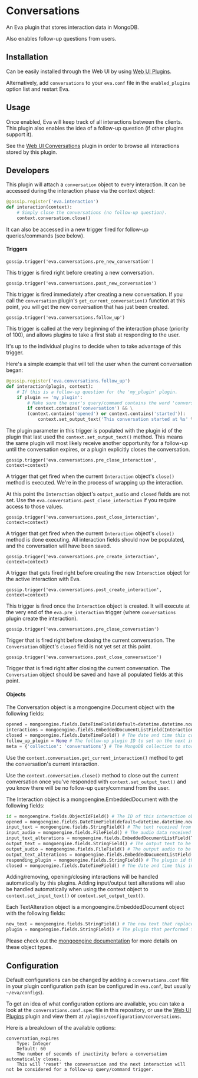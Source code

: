 Conversations
=============

An Eva plugin that stores interaction data in MongoDB.

Also enables follow-up questions from users.

## Installation

Can be easily installed through the Web UI by using [Web UI Plugins](https://github.com/edouardpoitras/eva-web-ui-plugins).

Alternatively, add `conversations` to your `eva.conf` file in the `enabled_plugins` option list and restart Eva.

## Usage

Once enabled, Eva will keep track of all interactions between the clients.
This plugin also enables the idea of a follow-up question (if other plugins support it).

See the [Web UI Conversations](https://github.com/edouardpoitras/eva-web-ui-conversations) plugin in order to browse all interactions stored by this plugin.

## Developers

This plugin will attach a `conversation` object to every interaction.
It can be accessed during the interaction phase via the context object:

```python
@gossip.register('eva.interaction')
def interaction(context):
    # Simply close the conversations (no follow-up question).
    context.conversation.close()
```

It can also be accessed in a new trigger fired for follow-up queries/commands (see below).

#### Triggers

`gossip.trigger('eva.conversations.pre_new_conversation')`

This trigger is fired right before creating a new conversation.

`gossip.trigger('eva.conversations.post_new_conversation')`

This trigger is fired immediately after creating a new conversation.
If you call the `conversation` plugin's `get_current_conversation()` function at this point, you will get the new conversation that has just been created.

`gossip.trigger('eva.conversations.follow_up')`

This trigger is called at the very beginning of the interaction phase (priority of 100), and allows plugins to take a first stab at responding to the user.

It's up to the individual plugins to decide when to take advantage of this trigger.

Here's a simple example that will tell the user when the current conversation began:

```python
@gossip.register('eva.conversations.follow_up')
def interaction(plugin, context):
    # If this is a follow-up question for the 'my_plugin' plugin.
    if plugin == 'my_plugin':
        # Make sure the user's query/command contains the word 'conversation' and either 'opened' or 'started'.
        if context.contains('conversation') && \
        (context.contains('opened') or context.contains('started')):
            context.set_output_text('This conversation started at %s' %context.conversation.opened)
```

The plugin parameter in this trigger is populated with the plugin id of the plugin that last used the `context.set_output_text()` method.
This means the same plugin will most likely receive another opportunity for a follow-up until the conversation expires, or a plugin explicitly closes the conversation.

`gossip.trigger('eva.conversations.pre_close_interaction', context=context)`

A trigger that get fired when the current `Interaction` object's `close()` method is executed. We're in the process of wrapping up the interaction.

At this point the `Interaction` object's `output_audio` and `closed` fields are not set. Use the `eva.conversations.post_close_interaction` if you require access to those values.

`gossip.trigger('eva.conversations.post_close_interaction', context=context)`

A trigger that get fired when the current `Interaction` object's `close()` method is done executing. All interaction fields should now be populated, and the conversation will have been saved.

`gossip.trigger('eva.conversations.pre_create_interaction', context=context)`

A trigger that gets fired right before creating the new `Interaction` object for the active interaction with Eva.

`gossip.trigger('eva.conversations.post_create_interaction', context=context)`

This trigger is fired once the `Interaction` object is created. It will execute at the very end of the `eva.pre_interaction` trigger (where `conversations` plugin create the interaction).

`gossip.trigger('eva.conversations.pre_close_conversation')`

Trigger that is fired right before closing the current conversation.
The `Conversation` object's `closed` field is not yet set at this point.

`gossip.trigger('eva.conversations.post_close_conversation')`

Trigger that is fired right after closing the current conversation.
The `Conversation` object should be saved and have all populated fields at this point.

#### Objects

The Conversation object is a mongoengine.Document object with the following fields:

```python
opened = mongoengine.fields.DateTimeField(default=datetime.datetime.now) # The date and time this converstaion was opened.
interactions = mongoengine.fields.EmbeddedDocumentListField(Interaction) # The list of Interactions in this conversation.
closed = mongoengine.fields.DateTimeField() # The date and time this conversation was closed.
follow_up_plugin = None # The follow-up plugin ID to set on the next interaction.
meta = {'collection': 'conversations'} # The MongoDB collection to store conversation data.
```

Use the `context.conversation.get_current_interaction()` method to get the conversation's current interaction.

Use the `context.conversation.close()` method to close out the current conversation once you've responded with `context.set_output_text()` and you know there will be no follow-up query/command from the user.

The Interaction object is a mongoengine.EmbeddedDocument with the following fields:

```python
id = mongoengine.fields.ObjectIdField() # The ID of this interaction object.
opened = mongoengine.fields.DateTimeField(default=datetime.datetime.now) # The date and time this interaction was opened.
input_text = mongoengine.fields.StringField() # The text received from the client.
input_audio = mongoengine.fields.FileField() # The audio data received from the client.
input_text_alterations = mongoengine.fields.EmbeddedDocumentListField(TextAlteration) # Alterations performed by plugins on the input_text.
output_text = mongoengine.fields.StringField() # The output text to be sent to the clients as a response.
output_audio = mongoengine.fields.FileField() # The output audio to be sent to the clients as a response.
output_text_alterations = mongoengine.fields.EmbeddedDocumentListField(TextAlteration) # Alterations performed by the plugins on the output_text.
responding_plugin = mongoengine.fields.StringField() # The plugin id that responded to this query/command.
closed = mongoengine.fields.DateTimeField() # The date and time this interaction was closed.
```

Adding/removing, opening/closing interactions will be handled automatically by this plugins.
Adding input/output text alterations will also be handled automatically when using the context object to `context.set_input_text()` or `context.set_output_text()`.

Each TextAlteration object is a mongoengine.EmbeddedDocument object with the following fields:

```python
new_text = mongoengine.fields.StringField() # The new text that replaced the old interaction text.
plugin = mongoengine.fields.StringField() # The plugin that performed the text alteration.
```

Please check out the [mongoengine documentation](http://docs.mongoengine.org/) for more details on these object types.

## Configuration

Default configurations can be changed by adding a `conversations.conf` file in your plugin configuration path (can be configured in `eva.conf`, but usually `~/eva/configs`).

To get an idea of what configuration options are available, you can take a look at the `conversations.conf.spec` file in this repository, or use the [Web UI Plugins](https://github.com/edouardpoitras/eva-web-ui-plugins) plugin and view them at `/plugins/configuration/conversations`.

Here is a breakdown of the available options:

    conversation_expires
        Type: Integer
        Default: 60
        The number of seconds of inactivity before a conversation automatically closes.
        This will 'reset' the conversation and the next interaction will not be considered for a follow-up query/command trigger.
